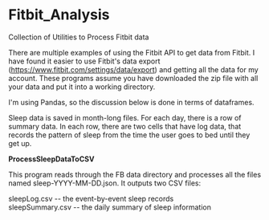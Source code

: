 # Fitbit_Analysis
Collection of Utilities to Process Fitbit data

There are multiple examples of using the Fitbit API to get data from Fitbit.
I have found it easier to use Fitbit's data export (https://www.fitbit.com/settings/data/export) and getting all the data for my account. These programs assume you have downloaded the zip file with all your data and put it into a working directory.

I'm using Pandas, so the discussion below is done in terms of dataframes.

Sleep data is saved in month-long files. For each day, there is a row of summary data. In each row, there are two cells that have log data, that records the pattern of sleep from the time the user goes to bed until they get up. 

<b>ProcessSleepDataToCSV</b><P>
This program reads through the FB data directory and processes all the files named sleep-YYYY-MM-DD.json. It outputs two CSV files: <p>
sleepLog.csv -- the event-by-event sleep records<br>
sleepSummary.csv -- the daily summary of sleep information<p>
